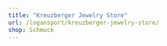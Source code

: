 ```yaml
---
title: "Kreuzberger Jewelry Store"
url: /logansport/kreuzberger-jewelry-store/
shop: Schmuck
---
```

